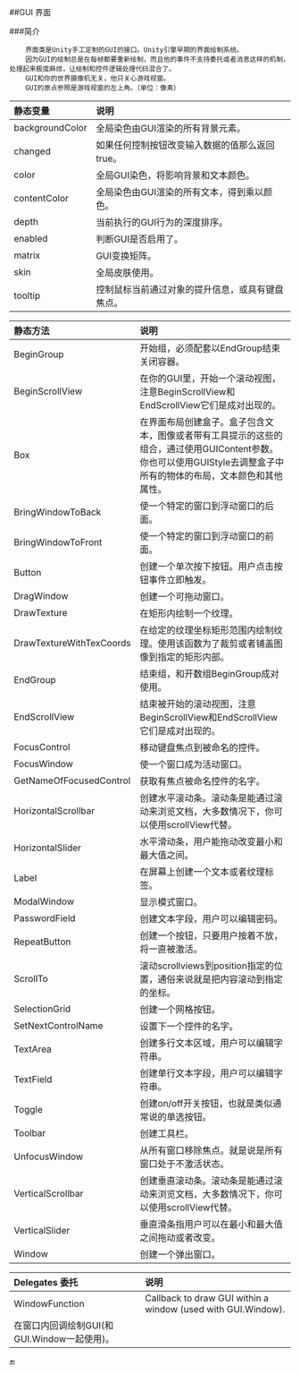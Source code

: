 ##GUI 界面

###简介
```
    界面类是Unity手工定制的GUI的接口。Unity引擎早期的界面绘制系统。
    因为GUI的绘制总是在每帧都要重新绘制，而且他的事件不支持委托或者消息这样的机制，处理起来极度麻烦，让绘制和控件逻辑处理代码混合了。
    GUI和你的世界摄像机无关，他只关心游戏视窗。
    GUI的原点参照是游戏视窗的左上角。（单位：像素）
```


|静态变量|说明|
|:--|:--|
|backgroundColor|全局染色由GUI渲染的所有背景元素。|
|changed|如果任何控制按钮改变输入数据的值那么返回true。|
|color|全局GUI染色，将影响背景和文本颜色。|
|contentColor|全局染色由GUI渲染的所有文本，得到乘以颜色。|
|depth|当前执行的GUI行为的深度排序。|
|enabled|判断GUI是否启用了。|
|matrix|GUI变换矩阵。|
|skin|全局皮肤使用。|
|tooltip|控制鼠标当前通过对象的提升信息，或具有键盘焦点。|


|静态方法|说明|
|:--|:--|
|BeginGroup|开始组，必须配套以EndGroup结束关闭容器。|
|BeginScrollView|在你的GUI里，开始一个滚动视图， 注意BeginScrollView和EndScrollView它们是成对出现的。|
|Box|在界面布局创建盒子。盒子包含文本，图像或者带有工具提示的这些的组合，通过使用GUIContent参数。你也可以使用GUIStyle去调整盒子中所有的物体的布局，文本颜色和其他属性。|
|BringWindowToBack|使一个特定的窗口到浮动窗口的后面。|
|BringWindowToFront|使一个特定的窗口到浮动窗口的前面。|
|Button|创建一个单次按下按钮。用户点击按钮事件立即触发。|
|DragWindow|创建一个可拖动窗口。|
|DrawTexture|在矩形内绘制一个纹理。|
|DrawTextureWithTexCoords|在给定的纹理坐标矩形范围内绘制纹理。使用该函数为了裁剪或者铺盖图像到指定的矩形内部。|
|EndGroup|结束组，和开数组BeginGroup成对使用。|
|EndScrollView|结束被开始的滚动视图，注意BeginScrollView和EndScrollView它们是成对出现的。|
|FocusControl|移动键盘焦点到被命名的控件。|
|FocusWindow|使一个窗口成为活动窗口。|
|GetNameOfFocusedControl|获取有焦点被命名控件的名字。|
|HorizontalScrollbar|创建水平滚动条。滚动条是能通过滚动来浏览文档，大多数情况下，你可以使用scrollView代替。|
|HorizontalSlider|水平滑动条，用户能拖动改变最小和最大值之间。|
|Label|在屏幕上创建一个文本或者纹理标签。|
|ModalWindow|显示模式窗口。|
|PasswordField|创建文本字段，用户可以编辑密码。|
|RepeatButton|创建一个按钮，只要用户按着不放，将一直被激活。|
|ScrollTo|滚动scrollviews到position指定的位置，通俗来说就是把内容滚动到指定的坐标。|
|SelectionGrid|创建一个网格按钮。|
|SetNextControlName|设置下一个控件的名字。|
|TextArea|创建多行文本区域，用户可以编辑字符串。|
|TextField|创建单行文本字段，用户可以编辑字符串。|
|Toggle|创建on/off开关按钮，也就是类似通常说的单选按钮。|
|Toolbar|创建工具栏。|
|UnfocusWindow|从所有窗口移除焦点。就是说是所有窗口处于不激活状态。|
|VerticalScrollbar|创建垂直滚动条。滚动条是能通过滚动来浏览文档，大多数情况下，你可以使用scrollView代替。|
|VerticalSlider|垂直滑条指用户可以在最小和最大值之间拖动或者改变。|
|Window|创建一个弹出窗口。|

|Delegates 委托|说明|
|:--|:--|
|WindowFunction|Callback to draw GUI within a window (used with GUI.Window).
在窗口内回调绘制GUI(和GUI.Window一起使用)。|

🔚

